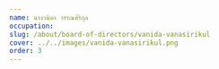 ```yaml
---
name: นางวนิดา วรรณศิริกุล
occupation: 
slug: /about/board-of-directors/vanida-vanasirikul
cover: ../../images/vanida-vanasirikul.png
order: 3
---
```


